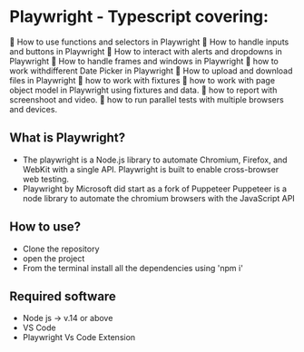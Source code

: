 # Playwright  - Typescript covering:
🔹 How to use functions and selectors in Playwright
🔹 How to handle inputs and buttons in Playwright
🔹 How to interact with alerts and dropdowns in Playwright
🔹 How to handle frames and windows in Playwright
🔹 how to work withdifferent  Date Picker in Playwright
🔹 How to upload and download files in Playwright
🔹 how to work with fixtures
🔹 how to work with  page object model in Playwright using fixtures and data.
🔹 how to report with screenshoot and video.
🔹 how to run  parallel tests with multiple browsers and devices.



## What is Playwright?
- The playwright is a Node.js library to automate Chromium, Firefox, and WebKit with a single API. Playwright is built to enable cross-browser web testing.
- Playwright by Microsoft did start as a fork of Puppeteer Puppeteer is a node library to automate the chromium browsers with the JavaScript API
## How to use?
- Clone the repository
- open the project
- From the terminal install all the dependencies using 'npm i'

## Required software
- Node js -> v.14 or above
- VS Code
- Playwright Vs Code Extension
